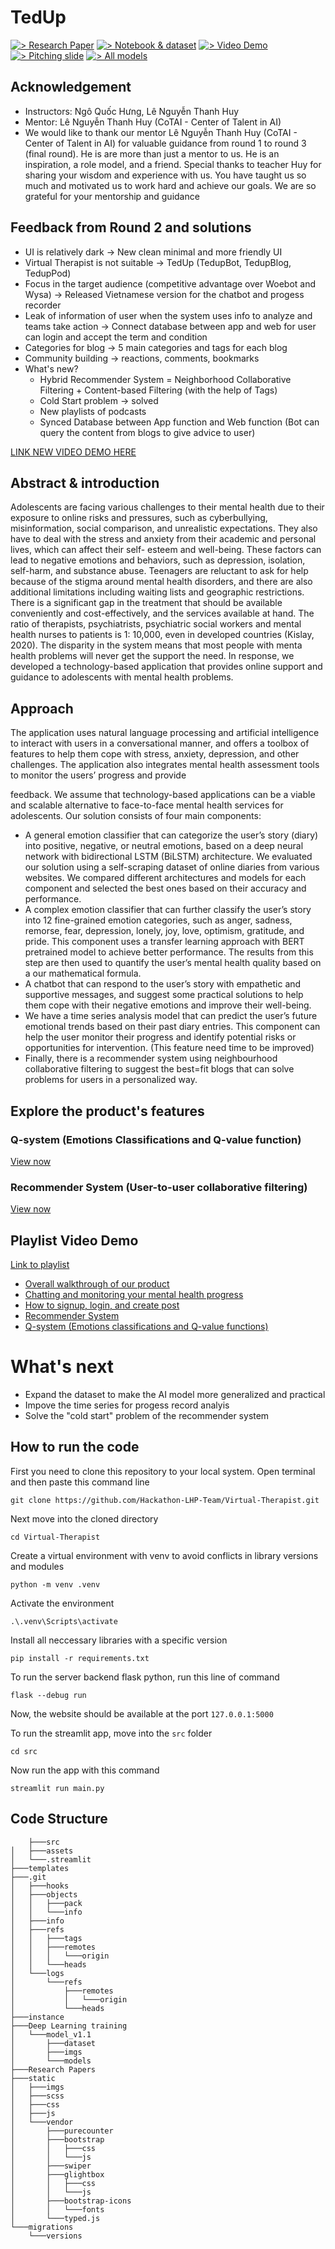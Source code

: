# TedUp

[![> Research Paper](https://img.shields.io/badge/Research%20Paper-blue)](https://github.com/Hackathon-LHP-Team/Virtual-Therapist/blob/main/Virtual%20Therapist.pdf)
[![> Notebook & dataset](https://img.shields.io/badge/Notebook%20Dataset-red)](https://github.com/Hackathon-LHP-Team/Virtual-Therapist/tree/main/Deep%20Learning%20training/model_v1.1)
[![> Video Demo](https://img.shields.io/badge/Video%20Demo-yellow)](https://www.youtube.com/watch?v=4ihejsiQ43E&list=PL49eoaM3kiojx1y0D4b31UdhEM9SMfriV&pp=iAQB)
[![> Pitching slide](https://img.shields.io/badge/Pitching%20slide-black)](https://github.com/Hackathon-LHP-Team/Virtual-Therapist/blob/main/LHP%20Team%20-%20Virtual%20Therapst.pdf)
[![> All models](https://img.shields.io/badge/All%20models-white)](https://drive.google.com/drive/folders/16ig9NcXq4Cn39F2h7c8YvgRFNaegVj7F?usp=sharing)


## Acknowledgement
- Instructors: Ngô Quốc Hưng, Lê Nguyễn Thanh Huy
- Mentor: Lê Nguyễn Thanh Huy (CoTAI - Center of Talent in AI)
- We would like to thank our mentor Lê Nguyễn Thanh Huy (CoTAI - Center of Talent in AI) for valuable guidance from round 1 to round 3 (final round). He is are more than just a mentor to us. He is an inspiration, a role model, and a friend. Special thanks to teacher Huy for sharing your wisdom and experience with us. You have taught us so much and motivated us to work hard and achieve our goals. We are so grateful for your mentorship and guidance

## Feedback from Round 2 and solutions
- UI is relatively dark $\rightarrow$ New clean minimal and more friendly UI 
- Virtual Therapist is not suitable $\rightarrow$ TedUp (TedupBot, TedupBlog, TedupPod)
- Focus in the target audience (competitive advantage over Woebot and Wysa) $\rightarrow$ Released Vietnamese version for the chatbot and progess recorder
- Leak of information of user when the system uses info to analyze and teams take action $\rightarrow$ Connect database between app and web for user can login and accept the term and condition 
- Categories for blog $\rightarrow$ 5 main categories and tags for each blog
- Community building $\rightarrow$ reactions, comments, bookmarks
- What's new?
    - Hybrid Recommender System = Neighborhood Collaborative Filtering + Content-based Filtering (with the help of Tags)
    - Cold Start problem $\rightarrow$ solved 
    - New playlists of podcasts
    - Synced Database between App function and Web function (Bot can query the content from blogs to give advice to user)

[LINK NEW VIDEO DEMO HERE](https://www.youtube.com/watch?v=EkW7s3Nhtyc)



## Abstract & introduction

Adolescents are facing various challenges to their mental health due to their exposure to online risks and pressures, such as cyberbullying, misinformation, social comparison, and unrealistic expectations. They also have to deal with the stress and anxiety from their academic and personal lives, which can affect their self- esteem and well-being. These factors can lead to negative emotions and behaviors, such as depression, isolation, self-harm, and substance abuse. Teenagers are reluctant to ask for help because of the stigma around mental health disorders, and there are also additional limitations including waiting lists and geographic restrictions. There is a significant gap in the treatment that should be available conveniently and cost-effectively, and the services available at hand. The ratio of therapists, psychiatrists, psychiatric social workers and mental health nurses to patients is 1: 10,000, even in developed countries (Kislay, 2020). The disparity in the system means that most people with menta health problems will never get the support the need. In response, we developed a technology-based application that provides online support and guidance to adolescents with mental health
problems.

## Approach

The application uses natural language processing and artificial intelligence to interact with users in a conversational manner, and offers a toolbox of features to help them cope with stress, anxiety, depression, and other challenges. The application also integrates mental health assessment tools to monitor the users’ progress and provide

feedback. We assume that technology-based applications can be a viable and scalable alternative to face-to-face mental health services for adolescents. Our solution consists of four main components:

- A general emotion classifier that can categorize the user’s story (diary) into positive, negative, or neutral emotions, based on a deep neural network with bidirectional LSTM (BiLSTM) architecture. We evaluated our solution using a self-scraping dataset of online diaries from various websites. We compared different architectures and models for each component and selected the best ones based on their accuracy and performance.
- A complex emotion classifier that can further classify the user’s story into 12 fine-grained emotion categories, such as anger, sadness, remorse, fear, depression, lonely, joy, love, optimism, gratitude, and pride. This component uses a transfer learning approach with BERT pretrained model to achieve better performance. The results from this step are then used to quantify the user’s mental health quality based on a our mathematical formula.
- A chatbot that can respond to the user’s story with empathetic and supportive messages, and suggest some practical solutions to help them cope with their negative emotions and improve their well-being.
- We have a time series analysis model that can predict the user’s future emotional trends based on their past diary entries. This component can help the user monitor their progress and identify potential risks or opportunities for intervention. (This feature need time to be improved)
- Finally, there is a recommender system using neighbourhood collaborative filtering to suggest the best=fit blogs that can solve problems for users in a personalized way.


## Explore the product's features
### Q-system (Emotions Classifications and Q-value function)
[View now](https://github.com/Hackathon-LHP-Team/Virtual-Therapist/tree/main/src)

### Recommender System (User-to-user collaborative filtering)
[View now](https://github.com/Hackathon-LHP-Team/Virtual-Therapist/blob/main/templates/README.md)

## Playlist Video Demo
[Link to playlist](https://www.youtube.com/playlist?list=PL49eoaM3kiojx1y0D4b31UdhEM9SMfriV)

- [Overall walkthrough of our product](https://www.youtube.com/watch?v=4ihejsiQ43E&list=PL49eoaM3kiojx1y0D4b31UdhEM9SMfriV&index=1)
- [Chatting and monitoring your mental health progress](https://www.youtube.com/watch?v=O9DBS1uLPKc&list=PL49eoaM3kiojx1y0D4b31UdhEM9SMfriV&index=2)
- [How to signup, login, and create post](https://www.youtube.com/watch?v=ylvl6Ik4gDw&list=PL49eoaM3kiojx1y0D4b31UdhEM9SMfriV&index=3)
- [Recommender System](https://www.youtube.com/watch?v=iaAHY0NucaI&list=PL49eoaM3kiojx1y0D4b31UdhEM9SMfriV&index=4)
- [Q-system (Emotions classifications and Q-value functions)](https://www.youtube.com/watch?v=NkX4Q-JG3D4&list=PL49eoaM3kiojx1y0D4b31UdhEM9SMfriV&index=5)

# What's next
- Expand the dataset to make the AI model more generalized and practical
- Impove the time series for progess record analyis 
- Solve the "cold start" problem of the recommender system

## How to run the code
First you need to clone this repository to your local system. Open terminal and then paste this command line
```
git clone https://github.com/Hackathon-LHP-Team/Virtual-Therapist.git
```
Next move into the cloned directory
```
cd Virtual-Therapist
```
Create a virtual environment with venv to avoid conflicts in library versions and modules
```
python -m venv .venv
```
Activate the environment
```
.\.venv\Scripts\activate
```
Install all neccessary libraries with a specific version
```
pip install -r requirements.txt
```
To run the server backend flask python, run this line of command
```
flask --debug run
```
Now, the website should be available at the port `127.0.0.1:5000`

To run the streamlit app, move into the `src` folder
```
cd src
```
Now run the app with this command
```
streamlit run main.py
```

## Code Structure
        ├───src
    │   ├───assets
    │   └───.streamlit
    ├───templates
    ├───.git
    │   ├───hooks
    │   ├───objects
    │   │   ├───pack
    │   │   └───info
    │   ├───info
    │   ├───refs
    │   │   ├───tags
    │   │   ├───remotes
    │   │   │   └───origin
    │   │   └───heads
    │   └───logs
    │       └───refs
    │           ├───remotes
    │           │   └───origin
    │           └───heads
    ├───instance
    ├───Deep Learning training
    │   └───model_v1.1
    │       ├───dataset
    │       ├───imgs
    │       └───models
    ├───Research Papers
    ├───static
    │   ├───imgs
    │   ├───scss
    │   ├───css
    │   ├───js
    │   └───vendor
    │       ├───purecounter
    │       ├───bootstrap
    │       │   ├───css
    │       │   └───js
    │       ├───swiper
    │       ├───glightbox
    │       │   ├───css
    │       │   └───js
    │       ├───bootstrap-icons
    │       │   └───fonts
    │       └───typed.js
    └───migrations
        └───versions
